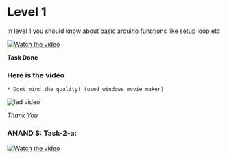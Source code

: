 
# Level 1

In level 1 you should know about basic arduino functions like setup loop etc 

[![Watch the video]()](https://cdn.loom.com/sessions/thumbnails/6b507414e148412e9c109df5dfa3d684-00001.mp4)

**Task Done**
### Here is the video 
    * Dont mind the quality! (used windows movie maker)


![led video](https://user-images.githubusercontent.com/79564956/188667672-d2c8e0d3-1a71-4023-9c83-f576e0f12366.gif)



*Thank You*

### ANAND S: Task-2-a:

[![Watch the video]()](https://user-images.githubusercontent.com/95957257/188688862-e90df232-c6fd-4146-aaea-3fef4f48e3ad.mp4)




